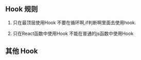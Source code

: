 ## Hook 规则

1. 只在最顶层使用Hook
不要在循环啊,if判断啊里面去使用hook.

2. 只在React函数中使用Hook
不能在普通的js函数中使用Hook

## 其他 Hook
